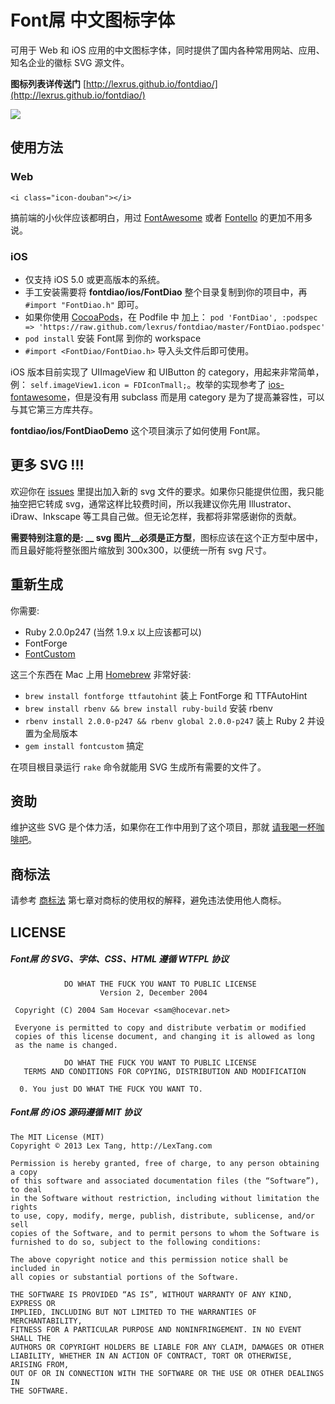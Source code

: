 # Font屌 中文图标字体
可用于 Web 和 iOS 应用的中文图标字体，同时提供了国内各种常用网站、应用、知名企业的徽标 SVG 源文件。

__图标列表详传送门__ [http://lexrus.github.io/fontdiao/](http://lexrus.github.io/fontdiao/)

![](https://raw.github.com/lexrus/fontdiao/master/assets/fontdiao_iphone.jpg)

## 使用方法
### Web
```
<i class="icon-douban"></i>
```
搞前端的小伙伴应该都明白，用过 [FontAwesome](http://fortawesome.github.io/Font-Awesome/) 或者 [Fontello](http://fontello.com) 的更加不用多说。


### iOS

* 仅支持 iOS 5.0 或更高版本的系统。
* 手工安装需要将 __fontdiao/ios/FontDiao__ 整个目录复制到你的项目中，再 ```#import "FontDiao.h"``` 即可。
* 如果你使用 [CocoaPods](http://cocoapods.org)，在 Podfile 中 加上：
```pod 'FontDiao', :podspec => 'https://raw.github.com/lexrus/fontdiao/master/FontDiao.podspec'```
* ```pod install``` 安装 Font屌 到你的 workspace
* ```#import <FontDiao/FontDiao.h>``` 导入头文件后即可使用。

iOS 版本目前实现了 UIImageView 和 UIButton 的 category，用起来非常简单，例： ```self.imageView1.icon = FDIconTmall;```。枚举的实现参考了 [ios-fontawesome](https://github.com/alexdrone/ios-fontawesome)，但是没有用 subclass 而是用 category 是为了提高兼容性，可以与其它第三方库共存。

__fontdiao/ios/FontDiaoDemo__ 这个项目演示了如何使用 Font屌。


## 更多 SVG !!!
欢迎你在 [issues](https://github.com/lexrus/fontdiao/issues?state=open) 里提出加入新的 svg 文件的要求。如果你只能提供位图，我只能抽空把它转成 svg，通常这样比较费时间，所以我建议你先用 Illustrator、iDraw、Inkscape 等工具自己做。但无论怎样，我都将非常感谢你的贡献。

__需要特别注意的是: __ svg 图片__必须是正方型__，图标应该在这个正方型中居中，而且最好能将整张图片缩放到 300x300，以便统一所有 svg 尺寸。


## 重新生成
你需要:

* Ruby 2.0.0p247 (当然 1.9.x 以上应该都可以)
* FontForge
* [FontCustom](http://fontcustom.com)

这三个东西在 Mac 上用 [Homebrew](http://brew.sh) 非常好装:

* ```brew install fontforge ttfautohint``` 装上 FontForge 和 TTFAutoHint
* ```brew install rbenv && brew install ruby-build``` 安装 rbenv
* ```rbenv install 2.0.0-p247 && rbenv global 2.0.0-p247``` 装上 Ruby 2 并设置为全局版本
* ```gem install fontcustom``` 搞定

在项目根目录运行 ```rake``` 命令就能用 SVG 生成所有需要的文件了。


## 资助
维护这些 SVG 是个体力活，如果你在工作中用到了这个项目，那就 [请我喝一杯咖啡吧](http://me.alipay.com/lexrus)。


## 商标法
请参考 [商标法](http://baike.baidu.com/view/77684.htm) 第七章对商标的使用权的解释，避免违法使用他人商标。


## LICENSE

##### Font屌 的 SVG、字体、CSS、HTML 遵循 WTFPL 协议
```
            DO WHAT THE FUCK YOU WANT TO PUBLIC LICENSE
                    Version 2, December 2004

 Copyright (C) 2004 Sam Hocevar <sam@hocevar.net>

 Everyone is permitted to copy and distribute verbatim or modified
 copies of this license document, and changing it is allowed as long
 as the name is changed.

            DO WHAT THE FUCK YOU WANT TO PUBLIC LICENSE
   TERMS AND CONDITIONS FOR COPYING, DISTRIBUTION AND MODIFICATION

  0. You just DO WHAT THE FUCK YOU WANT TO.

```


##### Font屌 的 iOS 源码遵循 MIT 协议

```
The MIT License (MIT)
Copyright © 2013 Lex Tang, http://LexTang.com

Permission is hereby granted, free of charge, to any person obtaining a copy
of this software and associated documentation files (the “Software”), to deal
in the Software without restriction, including without limitation the rights
to use, copy, modify, merge, publish, distribute, sublicense, and/or sell
copies of the Software, and to permit persons to whom the Software is
furnished to do so, subject to the following conditions:

The above copyright notice and this permission notice shall be included in
all copies or substantial portions of the Software.

THE SOFTWARE IS PROVIDED “AS IS”, WITHOUT WARRANTY OF ANY KIND, EXPRESS OR
IMPLIED, INCLUDING BUT NOT LIMITED TO THE WARRANTIES OF MERCHANTABILITY,
FITNESS FOR A PARTICULAR PURPOSE AND NONINFRINGEMENT. IN NO EVENT SHALL THE
AUTHORS OR COPYRIGHT HOLDERS BE LIABLE FOR ANY CLAIM, DAMAGES OR OTHER
LIABILITY, WHETHER IN AN ACTION OF CONTRACT, TORT OR OTHERWISE, ARISING FROM,
OUT OF OR IN CONNECTION WITH THE SOFTWARE OR THE USE OR OTHER DEALINGS IN
THE SOFTWARE.
```
